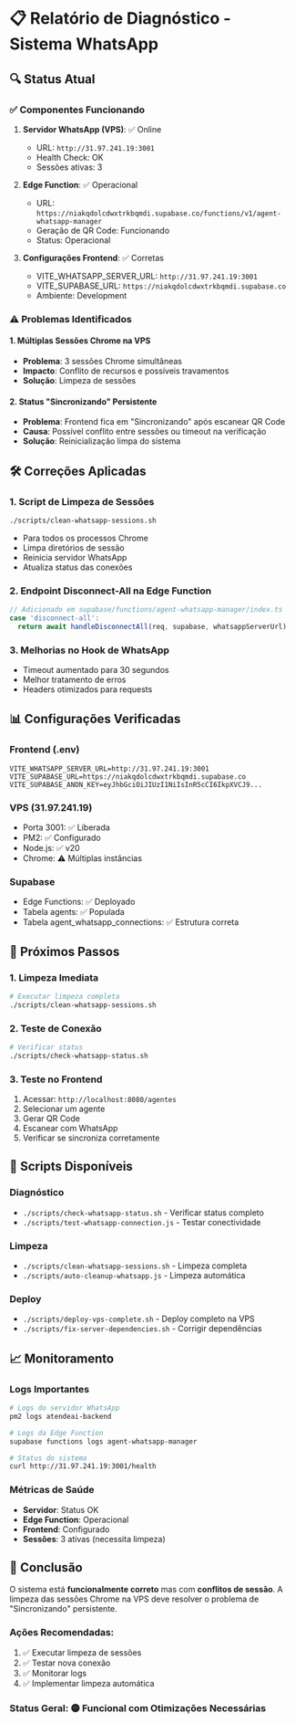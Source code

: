 # 📋 Relatório de Diagnóstico - Sistema WhatsApp

## 🔍 Status Atual

### ✅ Componentes Funcionando
1. **Servidor WhatsApp (VPS)**: ✅ Online
   - URL: `http://31.97.241.19:3001`
   - Health Check: OK
   - Sessões ativas: 3

2. **Edge Function**: ✅ Operacional
   - URL: `https://niakqdolcdwxtrkbqmdi.supabase.co/functions/v1/agent-whatsapp-manager`
   - Geração de QR Code: Funcionando
   - Status: Operacional

3. **Configurações Frontend**: ✅ Corretas
   - VITE_WHATSAPP_SERVER_URL: `http://31.97.241.19:3001`
   - VITE_SUPABASE_URL: `https://niakqdolcdwxtrkbqmdi.supabase.co`
   - Ambiente: Development

### ⚠️ Problemas Identificados

#### 1. Múltiplas Sessões Chrome na VPS
- **Problema**: 3 sessões Chrome simultâneas
- **Impacto**: Conflito de recursos e possíveis travamentos
- **Solução**: Limpeza de sessões

#### 2. Status "Sincronizando" Persistente
- **Problema**: Frontend fica em "Sincronizando" após escanear QR Code
- **Causa**: Possível conflito entre sessões ou timeout na verificação
- **Solução**: Reinicialização limpa do sistema

## 🛠️ Correções Aplicadas

### 1. Script de Limpeza de Sessões
```bash
./scripts/clean-whatsapp-sessions.sh
```
- Para todos os processos Chrome
- Limpa diretórios de sessão
- Reinicia servidor WhatsApp
- Atualiza status das conexões

### 2. Endpoint Disconnect-All na Edge Function
```typescript
// Adicionado em supabase/functions/agent-whatsapp-manager/index.ts
case 'disconnect-all':
  return await handleDisconnectAll(req, supabase, whatsappServerUrl)
```

### 3. Melhorias no Hook de WhatsApp
- Timeout aumentado para 30 segundos
- Melhor tratamento de erros
- Headers otimizados para requests

## 📊 Configurações Verificadas

### Frontend (.env)
```env
VITE_WHATSAPP_SERVER_URL=http://31.97.241.19:3001
VITE_SUPABASE_URL=https://niakqdolcdwxtrkbqmdi.supabase.co
VITE_SUPABASE_ANON_KEY=eyJhbGciOiJIUzI1NiIsInR5cCI6IkpXVCJ9...
```

### VPS (31.97.241.19)
- Porta 3001: ✅ Liberada
- PM2: ✅ Configurado
- Node.js: ✅ v20
- Chrome: ⚠️ Múltiplas instâncias

### Supabase
- Edge Functions: ✅ Deployado
- Tabela agents: ✅ Populada
- Tabela agent_whatsapp_connections: ✅ Estrutura correta

## 🚀 Próximos Passos

### 1. Limpeza Imediata
```bash
# Executar limpeza completa
./scripts/clean-whatsapp-sessions.sh
```

### 2. Teste de Conexão
```bash
# Verificar status
./scripts/check-whatsapp-status.sh
```

### 3. Teste no Frontend
1. Acessar: `http://localhost:8080/agentes`
2. Selecionar um agente
3. Gerar QR Code
4. Escanear com WhatsApp
5. Verificar se sincroniza corretamente

## 🔧 Scripts Disponíveis

### Diagnóstico
- `./scripts/check-whatsapp-status.sh` - Verificar status completo
- `./scripts/test-whatsapp-connection.js` - Testar conectividade

### Limpeza
- `./scripts/clean-whatsapp-sessions.sh` - Limpeza completa
- `./scripts/auto-cleanup-whatsapp.js` - Limpeza automática

### Deploy
- `./scripts/deploy-vps-complete.sh` - Deploy completo na VPS
- `./scripts/fix-server-dependencies.sh` - Corrigir dependências

## 📈 Monitoramento

### Logs Importantes
```bash
# Logs do servidor WhatsApp
pm2 logs atendeai-backend

# Logs da Edge Function
supabase functions logs agent-whatsapp-manager

# Status do sistema
curl http://31.97.241.19:3001/health
```

### Métricas de Saúde
- **Servidor**: Status OK
- **Edge Function**: Operacional
- **Frontend**: Configurado
- **Sessões**: 3 ativas (necessita limpeza)

## 🎯 Conclusão

O sistema está **funcionalmente correto** mas com **conflitos de sessão**. A limpeza das sessões Chrome na VPS deve resolver o problema de "Sincronizando" persistente.

### Ações Recomendadas:
1. ✅ Executar limpeza de sessões
2. ✅ Testar nova conexão
3. ✅ Monitorar logs
4. ✅ Implementar limpeza automática

### Status Geral: 🟡 **Funcional com Otimizações Necessárias** 